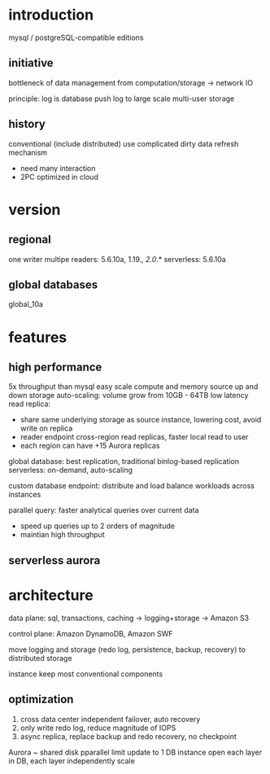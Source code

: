 # introduction
mysql / postgreSQL-compatible editions

## initiative
bottleneck of data management from computation/storage -> network IO

principle: log is database
push log to large scale multi-user storage

## history
conventional (include distributed) use complicated dirty data refresh mechanism
- need many interaction
- 2PC optimized in cloud 


# version
## regional
one writer multipe readers: 5.6.10a, 1.19.*, 2.0*.*
serverless: 5.6.10a

## global databases
global_10a


# features
## high performance
5x throughput than mysql
easy scale compute and memory source up and down
storage auto-scaling: volume grow from 10GB - 64TB
low latency read replica: 
  - share same underlying storage as source instance, lowering cost, avoid write on replica
  - reader endpoint 
cross-region read replicas, faster local read to user
- each region can have +15 Aurora replicas

global database: best replication, traditional binlog-based replication
serverless: on-demand, auto-scaling

custom database endpoint: distribute and load balance workloads across instances

parallel query: faster analytical queries over current data
  - speed up queries up to 2 orders of magnitude
  - maintian high throughput

## serverless aurora


# architecture
data plane:
sql, transactions, caching -> logging+storage -> Amazon S3

control plane:
Amazon DynamoDB, Amazon SWF

move logging and storage 
(redo log, persistence, backup, recovery) to distributed storage

instance keep most conventional components

## optimization
1. cross data center independent failover, auto recovery
2. only write redo log, reduce magnitude of IOPS
3. async replica, replace backup and redo recovery, no checkpoint

Aurora ~ shared disk pparallel
limit update to 1 DB instance
open each layer in DB, each layer independently scale




























